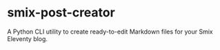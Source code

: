 # smix-post-creator
A Python CLI utility to create ready-to-edit Markdown files for your Smix Eleventy blog.
